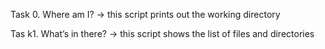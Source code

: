 Task 0. Where am I? 
-> this script prints out the working directory

Tas k1. What’s in there? 
-> this script shows the list of files and directories
